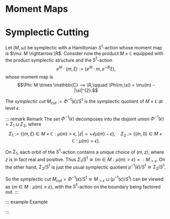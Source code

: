 # Moment Maps

# Symplectic Cutting

Let $(M,\omega)$ be symplectic with a Hamiltonian $S^{1}$-action whose moment map is $\mu: M \rightarrow \R$. Consider now the product $M \times \mathbb{C}$ equipped with the product symplectic structure and the $S^{1}$-action
$$e^{i \theta} \cdot (m,\xi) := (e^{i \theta} \cdot m, e^{-i \theta} \xi),$$
whose moment map is
$$\Phi: M \times \mathbb{C} ⟶ \R,\qquad \Phi(m,\xi) = \mu(m) - |\xi|^{2}.$$

The _symplectic cut_ $M_{cut} := \Phi^{-1}(ϵ)/S^{1}$ is the symplectic quotient of $M \times \mathbb{C}$ at level $ϵ$.

::: remark Remark
The set $\Phi^{-1}(ϵ)$ decomposes into the disjoint union $\Phi^{-1}(ϵ) = \Sigma_{1} ⊔ \Sigma_{2}$, where
$$
\Sigma_{1} := \{ (m,\xi) \in M \times \mathbb{C} : \mu(m) > ϵ,\ |z| = + √{\mu(m) - ϵ} \},\quad \Sigma_{2} := \{ (m,0) \in M \times \mathbb{C} : \mu(m) = ϵ \}.
$$

On $\Sigma_{1}$, each orbit of the $S^{1}$-action contains a unique choice of $(m,z)$, where $z$ is in fact real and positive. Thus $\Sigma_{1}/S^{1} \cong \{m \in M : \mu(m) > ϵ \} =: M_{>ϵ}$. On the other hand, $\Sigma_{2}/S^{1}$ is just the usual symplectic quotient $\mu^{-1}(ϵ)/S^{1} \cong \Sigma_{2}/S^{1}$.

So the symplectic cut $M_{cut} = \Phi^{-1}(ϵ)/S^{1} \cong M_{>ϵ} \sqcup (\mu^{-1}(ϵ)/S^{1})$ can be viewed as $\{ m \in M : \mu(m) \geq ϵ \}$, with the $S^{1}$-action on the boundary being factored out.
:::

::: example Example

:::

